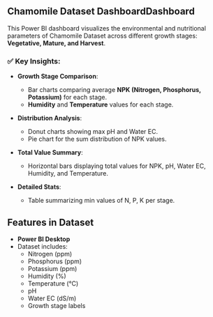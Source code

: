 ## Chamomile Dataset DashboardDashboard

This Power BI dashboard visualizes the environmental and nutritional parameters of Chamomile Dataset  across different growth stages: **Vegetative, Mature, and Harvest**.

### ✅ Key Insights:

- **Growth Stage Comparison**:
  - Bar charts comparing average **NPK (Nitrogen, Phosphorus, Potassium)** for each stage.
  - **Humidity** and **Temperature** values for each stage.

- **Distribution Analysis**:
  - Donut charts showing max pH and Water EC.
  - Pie chart for the sum distribution of NPK values.

- **Total Value Summary**:
  - Horizontal bars displaying total values for NPK, pH, Water EC, Humidity, and Temperature.

- **Detailed Stats**:
  - Table summarizing min values of N, P, K per stage.

## Features in Dataset

- **Power BI Desktop**
- Dataset includes:
  - Nitrogen (ppm)
  - Phosphorus (ppm)
  - Potassium (ppm)
  - Humidity (%)
  - Temperature (°C)
  - pH
  - Water EC (dS/m)
  - Growth stage labels
